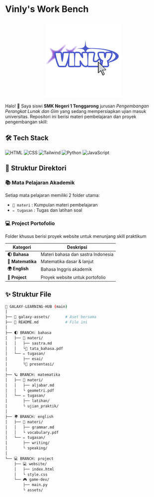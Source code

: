 # Vinly's Work Bench

<div align="center">
  <img src="VINLY_20250809_000204_0000.png" width="250">
</div>

Halo! 👋 Saya siswi **SMK Negeri 1 Tenggarong** jurusan *Pengembangan Perangkat Lunak dan Gim* yang sedang mempersiapkan ujian masuk universitas. Repositori ini berisi materi pembelajaran dan proyek pengembangan skill:

## 🛠️ Tech Stack
![HTML](https://img.shields.io/badge/HTML-E34F26?style=for-the-badge&logo=html5&logoColor=white)
![CSS](https://img.shields.io/badge/CSS-1572B6?style=for-the-badge&logo=css3&logoColor=white)
![Tailwind](https://img.shields.io/badge/Tailwind_CSS-38B2AC?style=for-the-badge&logo=tailwind-css&logoColor=white)
![Python](https://img.shields.io/badge/Python-3776AB?style=for-the-badge&logo=python&logoColor=white)
![JavaScript](https://img.shields.io/badge/JavaScript-F7DF1E?style=for-the-badge&logo=javascript&logoColor=black)

## 🌠 Struktur Direktori
### 📚 Mata Pelajaran Akademik
Setiap mata pelajaran memiliki 2 folder utama:
- `📖 materi` : Kumpulan materi pembelajaran  
- `✏️ tugasan` : Tugas dan latihan soal

### 💻 Project Portofolio
Folder khusus berisi proyek website untuk menunjang skill praktikum

| Kategori          | Deskripsi                             |
|-------------------|---------------------------------------|
| **🌓 Bahasa**     | Materi bahasa dan sastra Indonesia    |
| **🔢 Matematika** | Matematika dasar & lanjut             |
| **🌍 English**    | Bahasa Inggris akademik               |
| **🚀 Project**    | Proyek website untuk portofolio       |

## ✨ Struktur File
```bash
🌌 GALAXY-LEARNING-HUB (main)
│
├── 📁 galaxy-assets/       # Aset bersama
├── 📄 README.md            # File ini
│
├── 🌓 BRANCH: bahasa
│   ├── 📖 materi/
│   │   ├── sastra.md
│   │   └️⃣ tata_bahasa.pdf
│   └── ✏️ tugasan/
│       ├── esai/
│       └️⃣ presentasi/
│
├── 🪐 BRANCH: matematika
│   ├── 📖 materi/
│   │   ├── aljabar.md
│   │   └️ geometri.pdf
│   └── ✏️ tugasan/
│       ├── latihan/
│       └️ ujian_praktik/
│
├── 🌍 BRANCH: english
│   ├── 📖 materi/
│   │   ├── grammar.md
│   │   └️ vocabulary.pdf
│   └── ✏️ tugasan/
│       ├── writing/
│       └️ speaking/
│
└── 💻 BRANCH: project
    ├── 💻 website/
    │   ├── index.html
    │   └️ style.css
    └── 🎮 game-dev/
        ├── main.py
        └️ assets/
